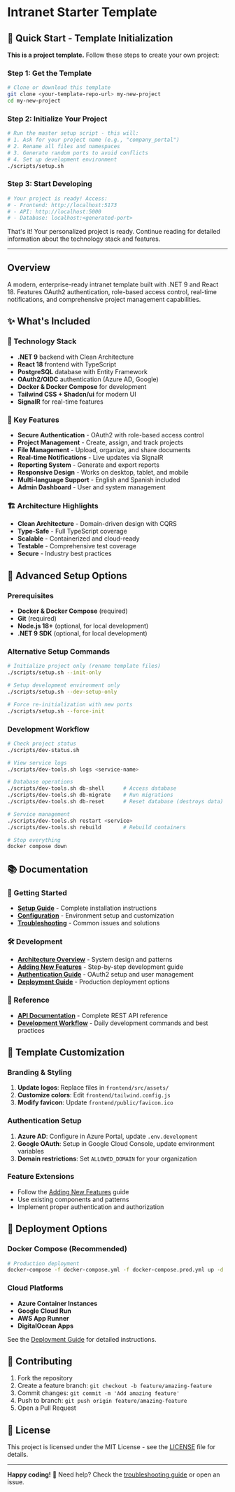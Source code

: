 # Intranet Starter Template

## 🚀 Quick Start - Template Initialization

**This is a project template.** Follow these steps to create your own project:

### Step 1: Get the Template
```bash
# Clone or download this template
git clone <your-template-repo-url> my-new-project
cd my-new-project
```

### Step 2: Initialize Your Project
```bash
# Run the master setup script - this will:
# 1. Ask for your project name (e.g., "company_portal")
# 2. Rename all files and namespaces
# 3. Generate random ports to avoid conflicts
# 4. Set up development environment
./scripts/setup.sh
```

### Step 3: Start Developing
```bash
# Your project is ready! Access:
# - Frontend: http://localhost:5173
# - API: http://localhost:5000
# - Database: localhost:<generated-port>
```

That's it! Your personalized project is ready. Continue reading for detailed information about the technology stack and features.

---

## Overview
A modern, enterprise-ready intranet template built with .NET 9 and React 18. Features OAuth2 authentication, role-based access control, real-time notifications, and comprehensive project management capabilities.

## ✨ What's Included

### 🔧 Technology Stack
- **.NET 9** backend with Clean Architecture
- **React 18** frontend with TypeScript  
- **PostgreSQL** database with Entity Framework
- **OAuth2/OIDC** authentication (Azure AD, Google)
- **Docker & Docker Compose** for development
- **Tailwind CSS + Shadcn/ui** for modern UI
- **SignalR** for real-time features

### 🚀 Key Features
- **Secure Authentication** - OAuth2 with role-based access control
- **Project Management** - Create, assign, and track projects
- **File Management** - Upload, organize, and share documents
- **Real-time Notifications** - Live updates via SignalR
- **Reporting System** - Generate and export reports
- **Responsive Design** - Works on desktop, tablet, and mobile
- **Multi-language Support** - English and Spanish included
- **Admin Dashboard** - User and system management

### 🏗️ Architecture Highlights
- **Clean Architecture** - Domain-driven design with CQRS
- **Type-Safe** - Full TypeScript coverage
- **Scalable** - Containerized and cloud-ready
- **Testable** - Comprehensive test coverage
- **Secure** - Industry best practices

## 🚧 Advanced Setup Options

### Prerequisites
- **Docker & Docker Compose** (required)
- **Git** (required)
- **Node.js 18+** (optional, for local development)
- **.NET 9 SDK** (optional, for local development)

### Alternative Setup Commands
```bash
# Initialize project only (rename template files)
./scripts/setup.sh --init-only

# Setup development environment only
./scripts/setup.sh --dev-setup-only

# Force re-initialization with new ports
./scripts/setup.sh --force-init
```

### Development Workflow
```bash
# Check project status
./scripts/dev-status.sh

# View service logs
./scripts/dev-tools.sh logs <service-name>

# Database operations
./scripts/dev-tools.sh db-shell      # Access database
./scripts/dev-tools.sh db-migrate    # Run migrations
./scripts/dev-tools.sh db-reset      # Reset database (destroys data)

# Service management
./scripts/dev-tools.sh restart <service>
./scripts/dev-tools.sh rebuild       # Rebuild containers

# Stop everything
docker compose down
```

## 📚 Documentation

### 🎯 Getting Started
- **[Setup Guide](docs/setup/getting-started.md)** - Complete installation instructions
- **[Configuration](docs/setup/configuration.md)** - Environment setup and customization
- **[Troubleshooting](docs/setup/troubleshooting.md)** - Common issues and solutions

### 🛠️ Development
- **[Architecture Overview](docs/development/architecture.md)** - System design and patterns
- **[Adding New Features](docs/development/new-features.md)** - Step-by-step development guide
- **[Authentication Guide](docs/development/authentication.md)** - OAuth2 setup and user management
- **[Deployment Guide](docs/development/deployment.md)** - Production deployment options

### 📖 Reference
- **[API Documentation](docs/api/endpoints.md)** - Complete REST API reference
- **[Development Workflow](CLAUDE.md)** - Daily development commands and best practices

## 🎨 Template Customization

### Branding & Styling
1. **Update logos**: Replace files in `frontend/src/assets/`
2. **Customize colors**: Edit `frontend/tailwind.config.js`
3. **Modify favicon**: Update `frontend/public/favicon.ico`

### Authentication Setup
1. **Azure AD**: Configure in Azure Portal, update `.env.development`
2. **Google OAuth**: Setup in Google Cloud Console, update environment variables
3. **Domain restrictions**: Set `ALLOWED_DOMAIN` for your organization

### Feature Extensions
- Follow the [Adding New Features](docs/development/new-features.md) guide
- Use existing components and patterns
- Implement proper authentication and authorization

## 🚀 Deployment Options

### Docker Compose (Recommended)
```bash
# Production deployment
docker-compose -f docker-compose.yml -f docker-compose.prod.yml up -d
```

### Cloud Platforms
- **Azure Container Instances**
- **Google Cloud Run** 
- **AWS App Runner**
- **DigitalOcean Apps**

See the [Deployment Guide](docs/development/deployment.md) for detailed instructions.

## 🤝 Contributing

1. Fork the repository
2. Create a feature branch: `git checkout -b feature/amazing-feature`
3. Commit changes: `git commit -m 'Add amazing feature'`
4. Push to branch: `git push origin feature/amazing-feature`
5. Open a Pull Request

## 📄 License

This project is licensed under the MIT License - see the [LICENSE](LICENSE) file for details.

---

**Happy coding!** 🎉 Need help? Check the [troubleshooting guide](docs/setup/troubleshooting.md) or open an issue.